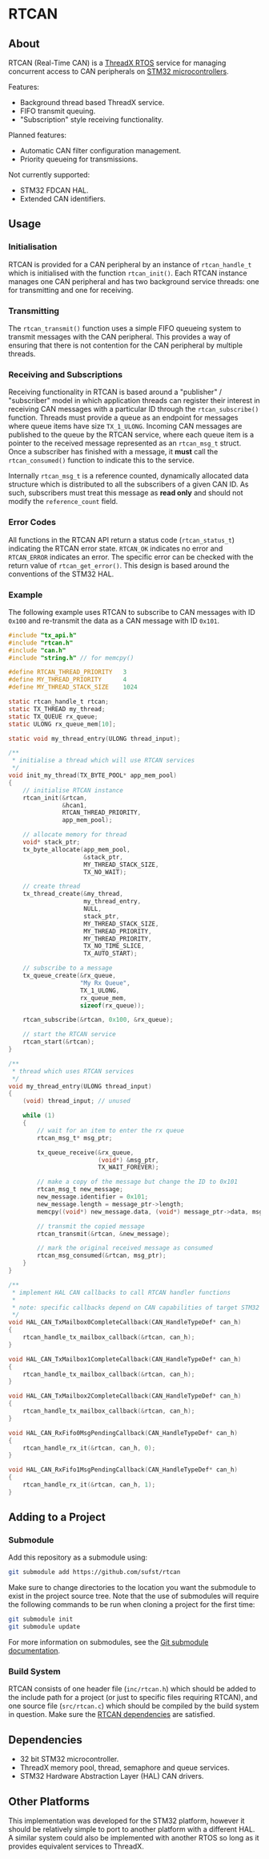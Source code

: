 # RTCAN

## About

RTCAN (Real-Time CAN) is a [ThreadX RTOS](https://learn.microsoft.com/en-us/azure/rtos/threadx/overview-threadx) 
service for managing concurrent access to CAN peripherals on [STM32 microcontrollers](https://www.st.com/en/microcontrollers-microprocessors/stm32-32-bit-arm-cortex-mcus.html).

Features:
- Background thread based ThreadX service.
- FIFO transmit queuing.
- "Subscription" style receiving functionality.

Planned features:
- Automatic CAN filter configuration management.
- Priority queueing for transmissions.

Not currently supported:
- STM32 FDCAN HAL.
- Extended CAN identifiers.

## Usage

### Initialisation

RTCAN is provided for a CAN peripheral by an instance of `rtcan_handle_t` which
is initialised with the function `rtcan_init()`. Each RTCAN instance manages
one CAN peripheral and has two background service threads: one for transmitting
and one for receiving.

### Transmitting

The `rtcan_transmit()` function uses a simple FIFO queueing system to transmit
messages with the CAN peripheral. This provides a way of ensuring that there is 
not contention for the CAN peripheral by multiple threads. 

### Receiving and Subscriptions

Receiving functionality in RTCAN is based around a "publisher" / "subscriber"
model in which application threads can register their interest in receiving
CAN messages with a particular ID through the `rtcan_subscribe()` function.
Threads must provide a queue as an endpoint for messages where queue items have
size `TX_1_ULONG`. Incoming CAN messages are published to the queue by the RTCAN
service, where each queue item is a pointer to the received message represented 
as an `rtcan_msg_t` struct. Once a subscriber has finished with a message, it 
**must** call the `rtcan_consumed()` function to indicate this to the service.

Internally `rtcan_msg_t` is a reference counted, dynamically allocated data
structure which is distributed to all the subscribers of a given CAN ID. 
As such, subscribers must treat this message as **read only** and should
not modify the `reference_count` field.

### Error Codes

All functions in the RTCAN API return a status code (`rtcan_status_t`) 
indicating the RTCAN error state. `RTCAN_OK` indicates no error and 
`RTCAN_ERROR` indicates an error. The specific error can be checked with the
return value of `rtcan_get_error()`. This design is based around the conventions
of the STM32 HAL.

### Example

The following example uses RTCAN to subscribe to CAN messages with ID `0x100`
and re-transmit the data as a CAN message with ID `0x101`.

```c
#include "tx_api.h"
#include "rtcan.h"
#include "can.h"
#include "string.h" // for memcpy()

#define RTCAN_THREAD_PRIORITY   3
#define MY_THREAD_PRIORITY      4
#define MY_THREAD_STACK_SIZE    1024

static rtcan_handle_t rtcan;
static TX_THREAD my_thread;
static TX_QUEUE rx_queue;
static ULONG rx_queue_mem[10];

static void my_thread_entry(ULONG thread_input);

/**
 * initialise a thread which will use RTCAN services
 */
void init_my_thread(TX_BYTE_POOL* app_mem_pool)
{
    // initialise RTCAN instance
    rtcan_init(&rtcan, 
               &hcan1, 
               RTCAN_THREAD_PRIORITY, 
               app_mem_pool);

    // allocate memory for thread
    void* stack_ptr;
    tx_byte_allocate(app_mem_pool,
                     &stack_ptr,
                     MY_THREAD_STACK_SIZE,
                     TX_NO_WAIT);

    // create thread
    tx_thread_create(&my_thread,
                     my_thread_entry,
                     NULL,
                     stack_ptr,
                     MY_THREAD_STACK_SIZE,
                     MY_THREAD_PRIORITY,
                     MY_THREAD_PRIORITY,
                     TX_NO_TIME_SLICE,
                     TX_AUTO_START);

    // subscribe to a message
    tx_queue_create(&rx_queue,
                    "My Rx Queue",
                    TX_1_ULONG,
                    rx_queue_mem,
                    sizeof(rx_queue));

    rtcan_subscribe(&rtcan, 0x100, &rx_queue);

    // start the RTCAN service
    rtcan_start(&rtcan);
}

/**
 * thread which uses RTCAN services
 */
void my_thread_entry(ULONG thread_input)
{
    (void) thread_input; // unused

    while (1)
    {
        // wait for an item to enter the rx queue
        rtcan_msg_t* msg_ptr;

        tx_queue_receive(&rx_queue, 
                         (void*) &msg_ptr, 
                         TX_WAIT_FOREVER);

        // make a copy of the message but change the ID to 0x101
        rtcan_msg_t new_message;
        new_message.identifier = 0x101;
        new_message.length = message_ptr->length;
        memcpy((void*) new_message.data, (void*) message_ptr->data, msg_ptr->length);

        // transmit the copied message
        rtcan_transmit(&rtcan, &new_message);

        // mark the original received message as consumed
        rtcan_msg_consumed(&rtcan, msg_ptr);
    }
}

/**
 * implement HAL CAN callbacks to call RTCAN handler functions
 * 
 * note: specific callbacks depend on CAN capabilities of target STM32
 */
void HAL_CAN_TxMailbox0CompleteCallback(CAN_HandleTypeDef* can_h)
{
    rtcan_handle_tx_mailbox_callback(&rtcan, can_h);
}

void HAL_CAN_TxMailbox1CompleteCallback(CAN_HandleTypeDef* can_h)
{
    rtcan_handle_tx_mailbox_callback(&rtcan, can_h);
}

void HAL_CAN_TxMailbox2CompleteCallback(CAN_HandleTypeDef* can_h)
{
    rtcan_handle_tx_mailbox_callback(&rtcan, can_h);
}

void HAL_CAN_RxFifo0MsgPendingCallback(CAN_HandleTypeDef* can_h)
{
    rtcan_handle_rx_it(&rtcan, can_h, 0);
}

void HAL_CAN_RxFifo1MsgPendingCallback(CAN_HandleTypeDef* can_h)
{
    rtcan_handle_rx_it(&rtcan, can_h, 1);
}

```

## Adding to a Project

### Submodule

Add this repository as a submodule using:

```sh
git submodule add https://github.com/sufst/rtcan
```

Make sure to change directories to the location you want the submodule to exist
in the project source tree. Note that the use of submodules will require the 
following commands to be run when cloning a project for the first time:

```sh
git submodule init
git submodule update
```

For more information on submodules, see the [Git submodule documentation](https://git-scm.com/book/en/v2/Git-Tools-Submodules).

### Build System

RTCAN consists of one header file (`inc/rtcan.h`) which should be added to the
include path for a project (or just to specific files requiring RTCAN), 
and one source file (`src/rtcan.c`) which should be compiled by the build system
in question. Make sure the [RTCAN dependencies](#dependencies) are satisfied.

## Dependencies

- 32 bit STM32 microcontroller.
- ThreadX memory pool, thread, semaphore and queue services.
- STM32 Hardware Abstraction Layer (HAL) CAN drivers.

## Other Platforms

This implementation was developed for the STM32 platform, however it should be
relatively simple to port to another platform with a different HAL. A similar
system could also be implemented with another RTOS so long as it provides 
equivalent services to ThreadX.